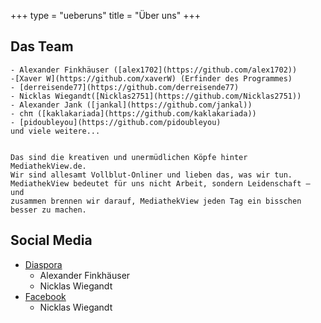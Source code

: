 +++
type = "ueberuns"
title = "Über uns"
+++

  ## Das Team
  
    - Alexander Finkhäuser ([alex1702](https://github.com/alex1702))
    -[Xaver W](https://github.com/xaverW) (Erfinder des Programmes)
    - [derreisende77](https://github.com/derreisende77)
    - Nicklas Wiegandt([Nicklas2751](https://github.com/Nicklas2751))
    - Alexander Jank ([jankal](https://github.com/jankal))
    - chπ ([kaklakariada](https://github.com/kaklakariada))
    - [pidoubleyou](https://github.com/pidoubleyou)
    und viele weitere...
  
  
    Das sind die kreativen und unermüdlichen Köpfe hinter MediathekView.de.
    Wir sind allesamt Vollblut-Onliner und lieben das, was wir tun.
    MediathekView bedeutet für uns nicht Arbeit, sondern Leidenschaft – und
    zusammen brennen wir darauf, MediathekView jeden Tag ein bisschen
    besser zu machen.

  ## Social Media
  
  - [Diaspora](https://social.elaon.de/people/505f8420aa4301349ecb25f17997be37)
    - Alexander Finkhäuser
    - Nicklas Wiegandt
  - [Facebook](https://fb.me/mediathekview)
    - Nicklas Wiegandt
